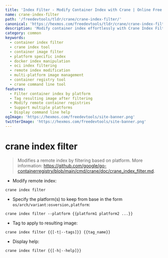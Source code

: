 ```yaml
---
title: 'Index Filter - Modify Container Index with Crane | Online Free DevTools by Hexmos'
name: crane-index-filter
path: '/freedevtools/tldr/crane/crane-index-filter/'
canonical: 'https://hexmos.com/freedevtools/tldr/crane/crane-index-filter/'
description: 'Modify container index effortlessly with Crane Index Filter. Filter by platform, tag images, and streamline your container registry. Free online tool, no registration required.'
category: common
keywords:
  - container index filter
  - crane index tool
  - container image filter
  - platform specific index
  - docker index manipulation
  - oci index filtering
  - remote index modification
  - multi-platform image management
  - container registry tool
  - crane command line tool
features:
  - Filter container index by platform
  - Tag resulting image after filtering
  - Modify remote container registries
  - Support multiple platforms
  - Display command line help
ogImage: 'https://hexmos.com/freedevtools/site-banner.png'
twitterImage: 'https://hexmos.com/freedevtools/site-banner.png'
---
```


# crane index filter

> Modifies a remote index by filtering based on platform.
> More information: <https://github.com/google/go-containerregistry/blob/main/cmd/crane/doc/crane_index_filter.md>.

- Modify remote index:

`crane index filter`

- Specify the platform(s) to keep from base in the form `os/arch/variant:osversion,platform`:

`crane index filter --platform {{platform1 platform2 ...}}`

- Tag to apply to resulting image:

`crane index filter {{[-t|--tags]}} {{tag_name}}`

- Display help:

`crane index filter {{[-h|--help]}}`
